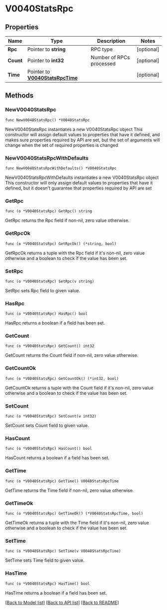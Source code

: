 # V0040StatsRpc

## Properties

Name | Type | Description | Notes
------------ | ------------- | ------------- | -------------
**Rpc** | Pointer to **string** | RPC type | [optional] 
**Count** | Pointer to **int32** | Number of RPCs processed | [optional] 
**Time** | Pointer to [**V0040StatsRpcTime**](V0040StatsRpcTime.md) |  | [optional] 

## Methods

### NewV0040StatsRpc

`func NewV0040StatsRpc() *V0040StatsRpc`

NewV0040StatsRpc instantiates a new V0040StatsRpc object
This constructor will assign default values to properties that have it defined,
and makes sure properties required by API are set, but the set of arguments
will change when the set of required properties is changed

### NewV0040StatsRpcWithDefaults

`func NewV0040StatsRpcWithDefaults() *V0040StatsRpc`

NewV0040StatsRpcWithDefaults instantiates a new V0040StatsRpc object
This constructor will only assign default values to properties that have it defined,
but it doesn't guarantee that properties required by API are set

### GetRpc

`func (o *V0040StatsRpc) GetRpc() string`

GetRpc returns the Rpc field if non-nil, zero value otherwise.

### GetRpcOk

`func (o *V0040StatsRpc) GetRpcOk() (*string, bool)`

GetRpcOk returns a tuple with the Rpc field if it's non-nil, zero value otherwise
and a boolean to check if the value has been set.

### SetRpc

`func (o *V0040StatsRpc) SetRpc(v string)`

SetRpc sets Rpc field to given value.

### HasRpc

`func (o *V0040StatsRpc) HasRpc() bool`

HasRpc returns a boolean if a field has been set.

### GetCount

`func (o *V0040StatsRpc) GetCount() int32`

GetCount returns the Count field if non-nil, zero value otherwise.

### GetCountOk

`func (o *V0040StatsRpc) GetCountOk() (*int32, bool)`

GetCountOk returns a tuple with the Count field if it's non-nil, zero value otherwise
and a boolean to check if the value has been set.

### SetCount

`func (o *V0040StatsRpc) SetCount(v int32)`

SetCount sets Count field to given value.

### HasCount

`func (o *V0040StatsRpc) HasCount() bool`

HasCount returns a boolean if a field has been set.

### GetTime

`func (o *V0040StatsRpc) GetTime() V0040StatsRpcTime`

GetTime returns the Time field if non-nil, zero value otherwise.

### GetTimeOk

`func (o *V0040StatsRpc) GetTimeOk() (*V0040StatsRpcTime, bool)`

GetTimeOk returns a tuple with the Time field if it's non-nil, zero value otherwise
and a boolean to check if the value has been set.

### SetTime

`func (o *V0040StatsRpc) SetTime(v V0040StatsRpcTime)`

SetTime sets Time field to given value.

### HasTime

`func (o *V0040StatsRpc) HasTime() bool`

HasTime returns a boolean if a field has been set.


[[Back to Model list]](../README.md#documentation-for-models) [[Back to API list]](../README.md#documentation-for-api-endpoints) [[Back to README]](../README.md)


